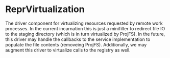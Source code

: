 # ReprVirtualization

The driver component for virtualizing resources requested by remote work processes. In the current incarnation this is just a minifilter to redirect file IO to the staging directory (which is in turn virtualized by ProjFS). In the future, this driver may handle the callbacks to the service implementation to populate the file contents (removeing ProjFS). Additionally, we may augment this driver to virtualize calls to the registry as well.